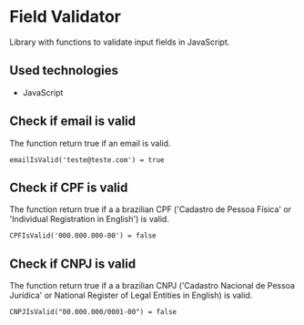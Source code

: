 # Field Validator

Library with functions to validate input fields in JavaScript.

## Used technologies

- JavaScript

## Check if email is valid

The function return true if an email is valid.

`emailIsValid('teste@teste.com') = true`

## Check if CPF is valid

The function return true if a a brazilian CPF ('Cadastro de Pessoa Física' or 'Individual Registration in English') is valid.

`CPFIsValid('000.000.000-00') = false`

## Check if CNPJ is valid

The function return true if a a brazilian CNPJ ('Cadastro Nacional de Pessoa Jurídica' or National Register of Legal Entities in English) is valid.

`CNPJIsValid("00.000.000/0001-00") = false`
